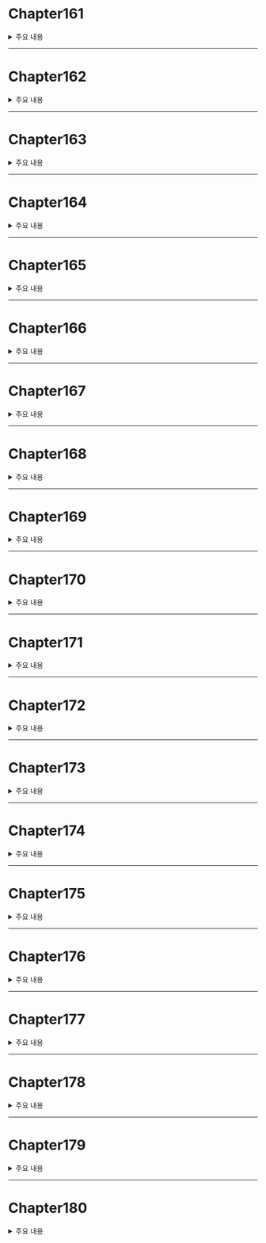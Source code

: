 # Chapter161

<details><summary>주요 내용
</summary>



</details>

---


# Chapter162
<details><summary>주요 내용
</summary>



  
  
  
  
</details>


---


# Chapter163
<details><summary>주요 내용
</summary>



  
  
  
</details>


---



# Chapter164
<details><summary>주요 내용
</summary>



  
  
  
</details>



---




# Chapter165
<details><summary>주요 내용
</summary>



  
  
  
</details>



---





# Chapter166
<details><summary>주요 내용
</summary>



  
  
  
</details>



---




# Chapter167
<details><summary>주요 내용
</summary>



  
  
  
</details>



---




# Chapter168
<details><summary>주요 내용
</summary>



  
  
  
</details>





---





# Chapter169
<details><summary>주요 내용
</summary>



  
  
  
</details>


---




# Chapter170
<details><summary>주요 내용
</summary>



  
  
  
</details>


---




# Chapter171
<details><summary>주요 내용
</summary>



  
  
  
</details>

---


# Chapter172
<details><summary>주요 내용
</summary>



  
  
  
</details>

---


# Chapter173
<details><summary>주요 내용
</summary>



  
  
  
</details>

---


# Chapter174
<details><summary>주요 내용
</summary>



  
  
  
</details>




---


# Chapter175
<details><summary>주요 내용
</summary>



  
  
  
</details>





---


# Chapter176
<details><summary>주요 내용
</summary>



  
  
  
</details>





---


# Chapter177
<details><summary>주요 내용
</summary>



  
  
  
</details>





---


# Chapter178
<details><summary>주요 내용
</summary>



  
  
  
</details>



---


# Chapter179
<details><summary>주요 내용
</summary>



  
  
  
</details>



---


# Chapter180
<details><summary>주요 내용
</summary>



  
  
  
</details>



